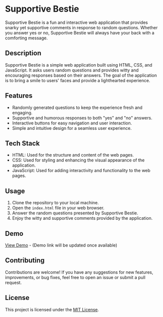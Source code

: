 # Supportive Bestie

Supportive Bestie is a fun and interactive web application that provides snarky yet supportive comments in response to random questions. Whether you answer yes or no, Supportive Bestie will always have your back with a comforting message.

## Description

Supportive Bestie is a simple web application built using HTML, CSS, and JavaScript. It asks users random questions and provides witty and encouraging responses based on their answers. The goal of the application is to bring a smile to users' faces and provide a lighthearted experience.

## Features

- Randomly generated questions to keep the experience fresh and engaging.
- Supportive and humorous responses to both "yes" and "no" answers.
- Interactive buttons for easy navigation and user interaction.
- Simple and intuitive design for a seamless user experience.

## Tech Stack

- HTML: Used for the structure and content of the web pages.
- CSS: Used for styling and enhancing the visual appearance of the application.
- JavaScript: Used for adding interactivity and functionality to the web pages.

## Usage

1. Clone the repository to your local machine.
2. Open the `index.html` file in your web browser.
3. Answer the random questions presented by Supportive Bestie.
4. Enjoy the witty and supportive comments provided by the application.

## Demo

[View Demo](#) - (Demo link will be updated once available)

## Contributing

Contributions are welcome! If you have any suggestions for new features, improvements, or bug fixes, feel free to open an issue or submit a pull request.

## License

This project is licensed under the [MIT License](LICENSE).
